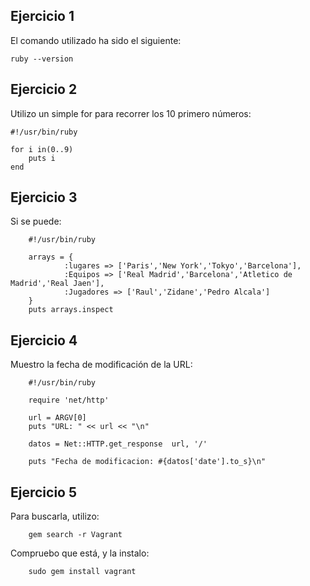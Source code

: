 Ejercicio 1
-----------

El comando utilizado ha sido el siguiente:

    ruby --version

Ejercicio 2
-----------

Utilizo un simple for para recorrer los 10 primero números:

    #!/usr/bin/ruby

    for i in(0..9)
        puts i
    end
    
Ejercicio 3
-----------
Si se puede:

        #!/usr/bin/ruby

        arrays = { 
                :lugares => ['Paris','New York','Tokyo','Barcelona'],
                :Equipos => ['Real Madrid','Barcelona','Atletico de Madrid','Real Jaen'],
                :Jugadores => ['Raul','Zidane','Pedro Alcala']
        }
        puts arrays.inspect
        

Ejercicio 4
-----------

Muestro la fecha de modificación de la URL:

        #!/usr/bin/ruby

        require 'net/http'

        url = ARGV[0]
        puts "URL: " << url << "\n"

        datos = Net::HTTP.get_response  url, '/'

        puts "Fecha de modificacion: #{datos['date'].to_s}\n"
        

Ejercicio 5
-----------

Para buscarla, utilizo:

        gem search -r Vagrant
        
Compruebo que está, y la instalo:

        sudo gem install vagrant
